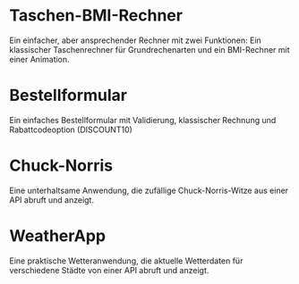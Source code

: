 # Taschen-BMI-Rechner
Ein einfacher, aber ansprechender Rechner mit zwei Funktionen: Ein klassischer Taschenrechner für Grundrechenarten und ein BMI-Rechner mit einer Animation.

# Bestellformular
Ein einfaches Bestellformular mit Validierung, klassischer Rechnung und Rabattcodeoption (DISCOUNT10)

# Chuck-Norris
Eine unterhaltsame Anwendung, die zufällige Chuck-Norris-Witze aus einer API abruft und anzeigt.

# WeatherApp
Eine praktische Wetteranwendung, die aktuelle Wetterdaten für verschiedene Städte von einer API abruft und anzeigt.

